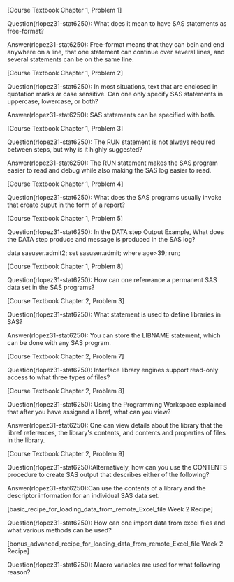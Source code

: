 [Course Textbook Chapter 1, Problem 1]
  
 Question(rlopez31-stat6250): What does it mean to have SAS statements as free-format?
  
 Answer(rlopez31-stat6250): Free-format means that they can bein and end anywhere on a line, that one statement can continue over several lines, and several statements can be on the same line.
  
  [Course Textbook Chapter 1, Problem 2]
  
 Question(rlopez31-stat6250): In most situations, text that are enclosed in quotation marks ar case sensitive. Can one only specify SAS statements in uppercase, lowercase, or both?
  
 Answer(rlopez31-stat6250): SAS statements can be specified with both.
  
  [Course Textbook Chapter 1, Problem 3]
  
 Question(rlopez31-stat6250): The RUN statement is not always required between steps, but why is it highly suggested?
  
 Answer(rlopez31-stat6250): The RUN statement makes the SAS program easier to read and debug while also making the SAS log easier to read.
  
  [Course Textbook Chapter 1, Problem 4]
  
 Question(rlopez31-stat6250): What does the SAS programs usually invoke that create ouput in the form of a report?
  
  [Course Textbook Chapter 1, Problem 5]
  
 Question(rlopez31-stat6250): In the DATA step Output Example, What does the DATA step produce and message is produced in the SAS log?
  
 data sasuser.admit2;
 set sasuser.admit;
 where age>39;
 run;
  
  [Course Textbook Chapter 1, Problem 8]
  
 Question(rlopez31-stat6250): How can one refereance a permanent SAS data set in the SAS programs?
  
  [Course Textbook Chapter 2, Problem 3]
  
 Question(rlopez31-stat6250): What statement is used to define libraries in SAS?
  
 Answer(rlopez31-stat6250): You can store the LIBNAME statement, which can be done with any SAS program.
  
  [Course Textbook Chapter 2, Problem 7]
  
 Question(rlopez31-stat6250): Interface library engines support read-only access to what three types of files?
  
  [Course Textbook Chapter 2, Problem 8]
  
 Question(rlopez31-stat6250): Using the Programming Workspace explained that after you have assigned a libref, what can you view?
  
 Answer(rlopez31-stat6250): One can view details about the library that the libref references, the library's contents, and contents and properties of files in the library.
  
  [Course Textbook Chapter 2, Problem 9]
  
 Question(rlopez31-stat6250):Alternatively, how can you use the CONTENTS procedure to create SAS output that describes either of the following?
  
 Answer(rlopez31-stat6250):Can use the contents of a library and the descriptor information for an individual SAS data set.
  
  [basic_recipe_for_loading_data_from_remote_Excel_file Week 2 Recipe]
  
 Question(rlopez31-stat6250): How can one import data from excel files and what various methods can be used?
  
  [bonus_advanced_recipe_for_loading_data_from_remote_Excel_file Week 2 Recipe]
  
 Question(rlopez31-stat6250): Macro variables are used for what following reason?
